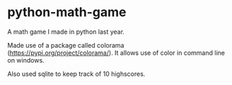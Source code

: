 # python-math-game
A math game I made in python last year.

Made use of a package called colorama (https://pypi.org/project/colorama/). 
It allows use of color in command line on windows.

Also used sqlite to keep track of 10 highscores.
